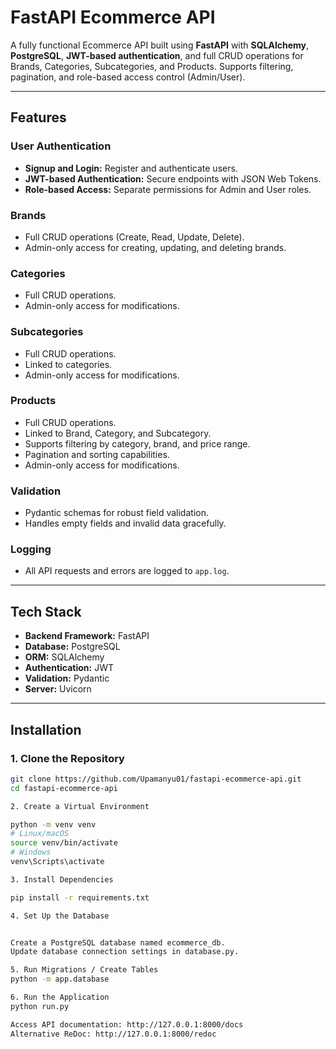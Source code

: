 # FastAPI Ecommerce API

A fully functional Ecommerce API built using **FastAPI** with **SQLAlchemy**, **PostgreSQL**, **JWT-based authentication**, and full CRUD operations for Brands, Categories, Subcategories, and Products. Supports filtering, pagination, and role-based access control (Admin/User).

---

## Features

### User Authentication
- **Signup and Login:** Register and authenticate users.
- **JWT-based Authentication:** Secure endpoints with JSON Web Tokens.
- **Role-based Access:** Separate permissions for Admin and User roles.

### Brands
- Full CRUD operations (Create, Read, Update, Delete).
- Admin-only access for creating, updating, and deleting brands.

### Categories
- Full CRUD operations.
- Admin-only access for modifications.

### Subcategories
- Full CRUD operations.
- Linked to categories.
- Admin-only access for modifications.

### Products
- Full CRUD operations.
- Linked to Brand, Category, and Subcategory.
- Supports filtering by category, brand, and price range.
- Pagination and sorting capabilities.
- Admin-only access for modifications.

### Validation
- Pydantic schemas for robust field validation.
- Handles empty fields and invalid data gracefully.

### Logging
- All API requests and errors are logged to `app.log`.

---

## Tech Stack
- **Backend Framework:** FastAPI
- **Database:** PostgreSQL
- **ORM:** SQLAlchemy
- **Authentication:** JWT
- **Validation:** Pydantic
- **Server:** Uvicorn

---

## Installation

### 1. Clone the Repository
```bash
git clone https://github.com/Upamanyu01/fastapi-ecommerce-api.git
cd fastapi-ecommerce-api

2. Create a Virtual Environment

python -m venv venv
# Linux/macOS
source venv/bin/activate
# Windows
venv\Scripts\activate

3. Install Dependencies

pip install -r requirements.txt

4. Set Up the Database


Create a PostgreSQL database named ecommerce_db.
Update database connection settings in database.py.

5. Run Migrations / Create Tables
python -m app.database

6. Run the Application
python run.py

Access API documentation: http://127.0.0.1:8000/docs
Alternative ReDoc: http://127.0.0.1:8000/redoc